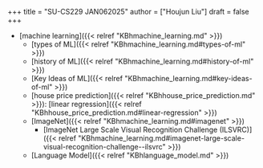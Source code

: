 +++
title = "SU-CS229 JAN062025"
author = ["Houjun Liu"]
draft = false
+++

-   [machine learning]({{< relref "KBhmachine_learning.md" >}})
    -   [types of ML]({{< relref "KBhmachine_learning.md#types-of-ml" >}})
    -   [history of ML]({{< relref "KBhmachine_learning.md#history-of-ml" >}})
    -   [Key Ideas of ML]({{< relref "KBhmachine_learning.md#key-ideas-of-ml" >}})
    -   [house price prediction]({{< relref "KBhhouse_price_prediction.md" >}}): [linear regression]({{< relref "KBhhouse_price_prediction.md#linear-regression" >}})
    -   [ImageNet]({{< relref "KBhmachine_learning.md#imagenet" >}})
        -   [ImageNet Large Scale Visual Recognition Challenge (ILSVRC)]({{< relref "KBhmachine_learning.md#imagenet-large-scale-visual-recognition-challenge--ilsvrc" >}})
    -   [Language Model]({{< relref "KBhlanguage_model.md" >}})
